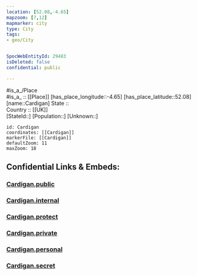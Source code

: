```yaml
---
location: [52.08,-4.65] 
mapzoom: [7,12] 
mapmarker: city 
type: City
tags:
- geo/City


SpocWebEntityId: 29483
isDeleted: false
confidential: public

---
```

#is_a_/Place  
#is_a_ :: [[Place]] 
[has_place_longitude::-4.65] 
[has_place_latitude::52.08] 
[name::Cardigan] 
State ::  
Country :: [[UK]]  
[StateId::] 
[Population::] 
[Unknown::] 


```leaflet
id: Cardigan
coordinates: [[Cardigan]] 
markerFile: [[Cardigan]] 
defaultZoom: 11 
maxZoom: 18
```


## Confidential Links & Embeds: 

### [Cardigan.public](/_public/\Earth\Continent\Europe\Europe~North\UK\Wales\counties~Wales\Ceredigion\cities~CeredigionCardigan.public.md) 

### [Cardigan.internal](/_internal/\Earth\Continent\Europe\Europe~North\UK\Wales\counties~Wales\Ceredigion\cities~CeredigionCardigan.internal.md) 

### [Cardigan.protect](/_protect/\Earth\Continent\Europe\Europe~North\UK\Wales\counties~Wales\Ceredigion\cities~CeredigionCardigan.protect.md) 

### [Cardigan.private](/_private/\Earth\Continent\Europe\Europe~North\UK\Wales\counties~Wales\Ceredigion\cities~CeredigionCardigan.private.md) 

### [Cardigan.personal](/_personal/\Earth\Continent\Europe\Europe~North\UK\Wales\counties~Wales\Ceredigion\cities~CeredigionCardigan.personal.md) 

### [Cardigan.secret](/_secret/\Earth\Continent\Europe\Europe~North\UK\Wales\counties~Wales\Ceredigion\cities~CeredigionCardigan.secret.md)

